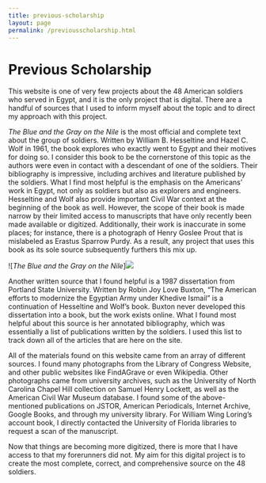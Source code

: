 ```yaml
---
title: previous-scholarship
layout: page
permalink: /previousscholarship.html
---
```


# Previous Scholarship

This website is one of very few projects about the 48 American soldiers who served in Egypt, and it is the only project that is digital. There are a handful of sources that I used to inform myself about the topic and to direct my approach with this project.

*The Blue and the Gray on the Nile* is the most official and complete text about the group of soldiers. Written by William B. Hesseltine and Hazel C. Wolf in 1961, the book explores who exactly went to Egypt and their motives for doing so. I consider this book to be the cornerstone of this topic as the authors were even in contact with a descendant of one of the soldiers. Their bibliography is impressive, including archives and literature published by the soldiers. What I find most helpful is the emphasis on the Americans’ work in Egypt, not only as soldiers but also as explorers and engineers. Hesseltine and Wolf also provide important Civil War context at the beginning of the book as well. However, the scope of their book is made narrow by their limited access to manuscripts that have only recently been made available or digitized. Additionally, their work is inaccurate in some places; for instance, there is a photograph of Henry Goslee Prout that is mislabeled as Erastus Sparrow Purdy. As a result, any project that uses this book as its sole source subsequently furthers this mix up. 

![*The Blue and the Gray on the Nile*]<img src="https://images-na.ssl-images-amazon.com/images/S/compressed.photo.goodreads.com/books/1615653326i/23013007.jpg" align="left;">

Another written source that I found helpful is a 1987 dissertation from Portland State University. Written by Robin Joy Love Buxton, “The American efforts to modernize the Egyptian Army under Khedive Ismail” is a continuation of Hesseltine and Wolf’s book. Buxton never developed this dissertation into a book, but the work exists online. What I found most helpful about this source is her annotated bibliography, which was essentially a list of publications written by the soldiers. I used this list to track down all of the articles that are here on the site. 

All of the materials found on this website came from an array of different sources. I found many photographs from the Library of Congress Website, and other public websites like FindAGrave or even Wikipedia. Other photographs came from university archives, such as the University of North Carolina Chapel Hill collection on Samuel Henry Lockett, as well as the American Civil War Museum database. I found some of the above-mentioned publications on JSTOR, American Periodicals, Internet Archive, Google Books, and through my university library. For William Wing Loring’s account book, I directly contacted the University of Florida libraries to request a scan of the manuscript. 

Now that things are becoming more digitized, there is more that I have access to that my forerunners did not. My aim for this digital project is to create the most complete, correct, and comprehensive source on the 48 soldiers. 
